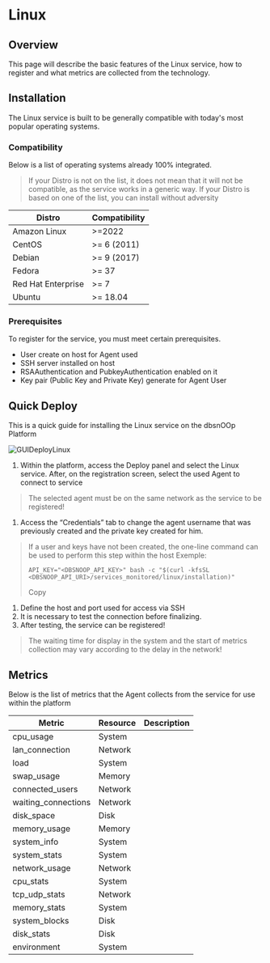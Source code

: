 # Linux
## Overview

This page will describe the basic features of the Linux service, how to register and what metrics are collected from the technology.

## Installation

The Linux service is built to be generally compatible with today's most popular operating systems.

### Compatibility

Below is a list of operating systems already 100% integrated.

> If your Distro is not on the list, it does not mean that it will not be compatible, as the service works in a generic way. If your Distro is based on one of the list, you can install without adversity

| Distro             | Compatibility |
| ------------------ | ------------- |
| Amazon Linux       | >=2022        |
| CentOS             | >= 6 (2011)   |
| Debian             | >= 9 (2017)   |
| Fedora             | >= 37         |
| Red Hat Enterprise | >= 7          |
| Ubuntu             | >= 18.04      |

### Prerequisites

To register for the service, you must meet certain prerequisites.

- User create on host for Agent used
- SSH server installed on host
- RSAAuthentication and PubkeyAuthentication enabled on it
- Key pair (Public Key and Private Key) generate for Agent User

## Quick Deploy

This is a quick guide for installing the Linux service on the dbsnOOp Platform

![GUIDeployLinux](https://opendocs.dbsnoop.com/deploylinuxgui.jpg)

1. Within the platform, access the Deploy panel and select the Linux service. After, on the registration screen, select the used Agent to connect to service

> The selected agent must be on the same network as the service to be registered!

1. Access the “Credentials” tab to change the agent username that was previously created and the private key created for him.

> If a user and keys have not been created, the one-line command can be used to perform this step within the host
> Exemple:
>
> ```none
> API_KEY="<DBSNOOP_API_KEY>" bash -c "$(curl -kfsSL <DBSNOOP_API_URI>/services_monitored/linux/installation)"
> ```
>
> Copy

1. Define the host and port used for access via SSH
2. It is necessary to test the connection before finalizing.
3. After testing, the service can be registered!

> The waiting time for display in the system and the start of metrics collection may vary according to the delay in the network!

## Metrics

Below is the list of metrics that the Agent collects from the service for use within the platform

| Metric              | Resource | Description |
| ------------------- | -------- | ----------- |
| cpu_usage           | System   |             |
| lan_connection      | Network  |             |
| load                | System   |             |
| swap_usage          | Memory   |             |
| connected_users     | Network  |             |
| waiting_connections | Network  |             |
| disk_space          | Disk     |             |
| memory_usage        | Memory   |             |
| system_info         | System   |             |
| system_stats        | System   |             |
| network_usage       | Network  |             |
| cpu_stats           | System   |             |
| tcp_udp_stats       | Network  |             |
| memory_stats        | System   |             |
| system_blocks       | Disk     |             |
| disk_stats          | Disk     |             |
| environment         | System   |             |